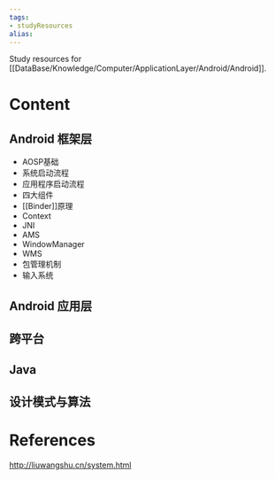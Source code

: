 ```yaml
---
tags: 
- studyResources 
alias:
---
```

Study resources for [[DataBase/Knowledge/Computer/ApplicationLayer/Android/Android]].
# Content
## Android 框架层
- AOSP基础
- 系统启动流程
- 应用程序启动流程
- 四大组件
- [[Binder]]原理
- Context
- JNI
- AMS
- WindowManager
- WMS
- 包管理机制
- 输入系统
## Android 应用层
## 跨平台
## Java
## 设计模式与算法
# References 
http://liuwangshu.cn/system.html